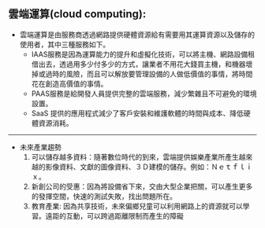 ## 雲端運算(cloud computing):
+ 雲端運算是由服務商透過網路提供硬體資源給有需要用其運算資源以及儲存的使用者，其中三種服務如下。
  + IAAS服務是因為運算能力的提升和虛擬化技術，可以將主機、網路設備租借出去，透過用多少付多少的方式，讓業者不用花大錢買主機，和機器壞掉或過時的風險，而且可以解放要管理設備的人做低價值的事情，將時間花在創造高價值的事情。
  + PAAS服務是給開發人員提供完整的雲端服務，減少繁雜且不可避免的環境設置。
  + SaaS 提供的應用程式減少了客戶安裝和維護軟體的時間與成本、降低硬體資源消耗。
---
+ 未來產業趨勢
  1.	可以儲存越多資料：隨著數位時代的到來，雲端提供娛樂產業所產生越來越的影像資料、文獻的圖像資料、３Ｄ建模的儲存。例如：Ｎｅｔｆｌｉｘ。
  2.	新創公司的受惠：因為將設備省下來，交由大型企業把關，可以產生更多的發揮空間，快速的測試失敗，找出問題所在。
  3.	教育產業: 因為共享技術，未來偏鄉兒童可以利用網路上的資源就可以學習。遠距的互動，可以跨過距離限制而產生的障礙

